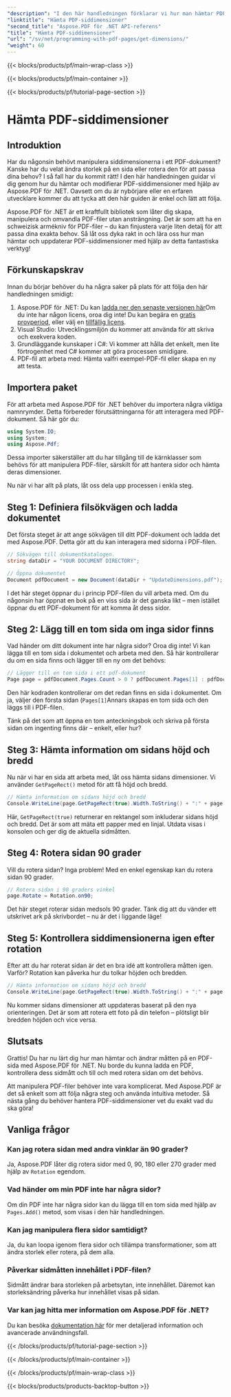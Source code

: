 ```yaml
---
"description": "I den här handledningen förklarar vi hur man hämtar PDF-siddimensioner och utför manipulationer med Aspose.PDF för .NET. Detaljerade steg finns för att vägleda dig genom processen."
"linktitle": "Hämta PDF-siddimensioner"
"second_title": "Aspose.PDF för .NET API-referens"
"title": "Hämta PDF-siddimensioner"
"url": "/sv/net/programming-with-pdf-pages/get-dimensions/"
"weight": 60
---
```


{{< blocks/products/pf/main-wrap-class >}}

{{< blocks/products/pf/main-container >}}

{{< blocks/products/pf/tutorial-page-section >}}

# Hämta PDF-siddimensioner

## Introduktion

Har du någonsin behövt manipulera siddimensionerna i ett PDF-dokument? Kanske har du velat ändra storlek på en sida eller rotera den för att passa dina behov? I så fall har du kommit rätt! I den här handledningen guidar vi dig genom hur du hämtar och modifierar PDF-siddimensioner med hjälp av Aspose.PDF för .NET. Oavsett om du är nybörjare eller en erfaren utvecklare kommer du att tycka att den här guiden är enkel och lätt att följa.

Aspose.PDF för .NET är ett kraftfullt bibliotek som låter dig skapa, manipulera och omvandla PDF-filer utan ansträngning. Det är som att ha en schweizisk armékniv för PDF-filer – du kan finjustera varje liten detalj för att passa dina exakta behov. Så låt oss dyka rakt in och lära oss hur man hämtar och uppdaterar PDF-siddimensioner med hjälp av detta fantastiska verktyg!

## Förkunskapskrav

Innan du börjar behöver du ha några saker på plats för att följa den här handledningen smidigt:

1. Aspose.PDF för .NET: Du kan [ladda ner den senaste versionen här](https://releases.aspose.com/pdf/net/)Om du inte har någon licens, oroa dig inte! Du kan begära en [gratis provperiod](https://releases.aspose.com/), eller välj en [tillfällig licens](https://purchase.aspose.com/temporary-license/).
2. Visual Studio: Utvecklingsmiljön du kommer att använda för att skriva och exekvera koden.
3. Grundläggande kunskaper i C#: Vi kommer att hålla det enkelt, men lite förtrogenhet med C# kommer att göra processen smidigare.
4. PDF-fil att arbeta med: Hämta valfri exempel-PDF-fil eller skapa en ny att testa.

## Importera paket

För att arbeta med Aspose.PDF för .NET behöver du importera några viktiga namnrymder. Detta förbereder förutsättningarna för att interagera med PDF-dokument. Så här gör du:

```csharp
using System.IO;
using System;
using Aspose.Pdf;
```

Dessa importer säkerställer att du har tillgång till de kärnklasser som behövs för att manipulera PDF-filer, särskilt för att hantera sidor och hämta deras dimensioner.

Nu när vi har allt på plats, låt oss dela upp processen i enkla steg.

## Steg 1: Definiera filsökvägen och ladda dokumentet

Det första steget är att ange sökvägen till ditt PDF-dokument och ladda det med Aspose.PDF. Detta gör att du kan interagera med sidorna i PDF-filen.

```csharp
// Sökvägen till dokumentkatalogen.
string dataDir = "YOUR DOCUMENT DIRECTORY";

// Öppna dokumentet
Document pdfDocument = new Document(dataDir + "UpdateDimensions.pdf");
```

I det här steget öppnar du i princip PDF-filen du vill arbeta med. Om du någonsin har öppnat en bok på en viss sida är det ganska likt – men istället öppnar du ett PDF-dokument för att komma åt dess sidor.

## Steg 2: Lägg till en tom sida om inga sidor finns

Vad händer om ditt dokument inte har några sidor? Oroa dig inte! Vi kan lägga till en tom sida i dokumentet och arbeta med den. Så här kontrollerar du om en sida finns och lägger till en ny om det behövs:

```csharp
// Lägger till en tom sida i ett pdf-dokument
Page page = pdfDocument.Pages.Count > 0 ? pdfDocument.Pages[1] : pdfDocument.Pages.Add();
```

Den här kodraden kontrollerar om det redan finns en sida i dokumentet. Om ja, väljer den första sidan (`Pages[1]`Annars skapas en tom sida och den läggs till i PDF-filen.

Tänk på det som att öppna en tom anteckningsbok och skriva på första sidan om ingenting finns där – enkelt, eller hur?

## Steg 3: Hämta information om sidans höjd och bredd

Nu när vi har en sida att arbeta med, låt oss hämta sidans dimensioner. Vi använder `GetPageRect()` metod för att få höjd och bredd.

```csharp
// Hämta information om sidans höjd och bredd
Console.WriteLine(page.GetPageRect(true).Width.ToString() + ":" + page.GetPageRect(true).Height.ToString());
```

Här, `GetPageRect(true)` returnerar en rektangel som inkluderar sidans höjd och bredd. Det är som att mäta ett papper med en linjal. Utdata visas i konsolen och ger dig de aktuella sidmåtten.

## Steg 4: Rotera sidan 90 grader

Vill du rotera sidan? Inga problem! Med en enkel egenskap kan du rotera sidan 90 grader.

```csharp
// Rotera sidan i 90 graders vinkel
page.Rotate = Rotation.on90;
```

Det här steget roterar sidan medsols 90 grader. Tänk dig att du vänder ett utskrivet ark på skrivbordet – nu är det i liggande läge!

## Steg 5: Kontrollera siddimensionerna igen efter rotation

Efter att du har roterat sidan är det en bra idé att kontrollera måtten igen. Varför? Rotation kan påverka hur du tolkar höjden och bredden.

```csharp
// Hämta information om sidans höjd och bredd
Console.WriteLine(page.GetPageRect(true).Width.ToString() + ":" + page.GetPageRect(true).Height.ToString());
```

Nu kommer sidans dimensioner att uppdateras baserat på den nya orienteringen. Det är som att rotera ett foto på din telefon – plötsligt blir bredden höjden och vice versa.


## Slutsats

Grattis! Du har nu lärt dig hur man hämtar och ändrar måtten på en PDF-sida med Aspose.PDF för .NET. Nu borde du kunna ladda en PDF, kontrollera dess sidmått och till och med rotera sidan om det behövs.

Att manipulera PDF-filer behöver inte vara komplicerat. Med Aspose.PDF är det så enkelt som att följa några steg och använda intuitiva metoder. Så nästa gång du behöver hantera PDF-siddimensioner vet du exakt vad du ska göra!

## Vanliga frågor

### Kan jag rotera sidan med andra vinklar än 90 grader?
Ja, Aspose.PDF låter dig rotera sidor med 0, 90, 180 eller 270 grader med hjälp av `Rotation` egendom.

### Vad händer om min PDF inte har några sidor?
Om din PDF inte har några sidor kan du lägga till en tom sida med hjälp av `Pages.Add()` metod, som visas i den här handledningen.

### Kan jag manipulera flera sidor samtidigt?
Ja, du kan loopa igenom flera sidor och tillämpa transformationer, som att ändra storlek eller rotera, på dem alla.

### Påverkar sidmåtten innehållet i PDF-filen?
Sidmått ändrar bara storleken på arbetsytan, inte innehållet. Däremot kan storleksändring påverka hur innehållet visas på sidan.

### Var kan jag hitta mer information om Aspose.PDF för .NET?
Du kan besöka [dokumentation här](https://reference.aspose.com/pdf/net/) för mer detaljerad information och avancerade användningsfall.

{{< /blocks/products/pf/tutorial-page-section >}}

{{< /blocks/products/pf/main-container >}}

{{< /blocks/products/pf/main-wrap-class >}}

{{< blocks/products/products-backtop-button >}}
